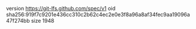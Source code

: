 version https://git-lfs.github.com/spec/v1
oid sha256:919f7c9201e436cc310c2b62c4ec2e0e3f8a96a8af34fec9aa19096a47f274bb
size 1948
